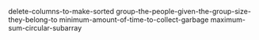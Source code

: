 delete-columns-to-make-sorted
group-the-people-given-the-group-size-they-belong-to
minimum-amount-of-time-to-collect-garbage
maximum-sum-circular-subarray